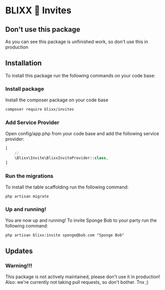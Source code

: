 # BLIXX 🤘 Invites

## Don't use this package
As you can see this package is unfinished work, so don't use this in production




## Installation

To install this package run the following commands on your code base: 

### Install package
Install the composer package on your code base
```sh 
composer require blixx/invites
```

### Add Service Provider
Open config/app.php from your code base and add the following service provider:
```php
[
    // ..
    \Blixx\Invite\BlixxInviteProvider::class,
] 
```

### Run the migrations

To install the table scaffolding run the following command:

``` 
php artisan migrate 
```

### Up and running! 

You are now up and running! To invite Sponge Bob to your party run the following command:
``` 
php artisan blixx:invite sponge@bob.com "Sponge Bob"
```




## Updates

### Warning!!!

This package is not actively maintained, please don't use it in production! Also: we're currently not taking pull requests, so don't bother. Tnx ;)

